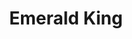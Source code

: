 ---
title: Emerald King
layout: deck
era: 2014
description: 1st Place 2014 World Championships - Masters - Andrew Estrada
links:
  - href: https://bulbapedia.bulbagarden.net/wiki/Emerald_King_(TCG)
    title: Bulbapedia
cards:
  pokemon:
    - name: Virizion EX
      set: PLB
      number: 9
      quantity: 4
    - name: Genesect EX
      set: PLB
      number: 11
      quantity: 4
    - name: Jirachi EX
      set: PLB
      number: 60
      quantity: 1
    - name: Mr. Mime
      set: PLF
      number: 47
      quantity: 1
  trainers:
    - name: Professor Sycamore
      set: XY
      number: 122
      quantity: 4
    - name: N
      set: DEX
      number: 96
      quantity: 4
    - name: Skyla
      set: BCR
      number: 134
      quantity: 4
    - name: Shadow Triad
      set: PLF
      number: 102
      quantity: 2
    - name: Colress
      set: PLS
      number: 118
      quantity: 1
    - name: G Booster
      set: PLB
      number: 92
      quantity: 1
    - name: Ultra Ball
      set: FLF
      number: 99
      quantity: 4
    - name: Energy Switch
      set: LTR
      number: 112
      quantity: 3
    - name: Enhanced Hammer
      set: DEX
      number: 94
      quantity: 2
    - name: Tool Scrapper
      set: DRX
      number: 116
      quantity: 2
    - name: Professor's Letter
      set: XY
      number: 123
      quantity: 1
    - name: Super Rod
      set: DRV
      number: 20
      quantity: 1
    - name: Colress Machine
      set: PLS
      number: 119
      quantity: 1
    - name: Town Map
      set: BCR
      number: 136
      quantity: 1
    - name: Muscle Band
      set: XY
      number: 121
      quantity: 3
    - name: Skyarrow Bridge
      set: NXD
      number: 91
      quantity: 3
  energy:
    - name: Grass Energy
      set: XY
      number: 132
      quantity: 9
    - name: Plasma Energy
      set: PLS
      number: 127
      quantity: 4
---